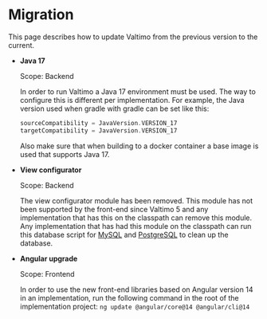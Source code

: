 # Migration

This page describes how to update Valtimo from the previous version to the current.

* **Java 17**
    
    Scope: Backend
    
    In order to run Valtimo a Java 17 environment must be used. The way to configure this is different per implementation.
    For example, the Java version used when gradle with gradle can be set like this:
    
    ```groovy
    sourceCompatibility = JavaVersion.VERSION_17
    targetCompatibility = JavaVersion.VERSION_17
    ```
    
    Also make sure that when building to a docker container a base image is used that supports Java 17.

* **View configurator**

  Scope: Backend

  The view configurator module has been removed. This module has not been supported by the front-end since Valtimo 5
  and any implementation that has this on the classpath can remove this module. Any implementation that has had this 
  module on the classpath can run this database script for 
  [MySQL](https://github.com/valtimo-platform/valtimo-migration/blob/main/10.0.0/mysql/valtimo-migration-view-configurator-10.0.0-mysql.sql) 
  and 
  [PostgreSQL](https://github.com/valtimo-platform/valtimo-migration/blob/main/10.0.0/postgresql/valtimo-migration-view-configurator-10.0.0-postgres.sql) 
  to clean up the database.  

* **Angular upgrade**

  Scope: Frontend

    In order to use the new front-end libraries based on Angular version 14 in an implementation, run the following
    command in the root of the implementation project:
    `ng update @angular/core@14 @angular/cli@14`

       
